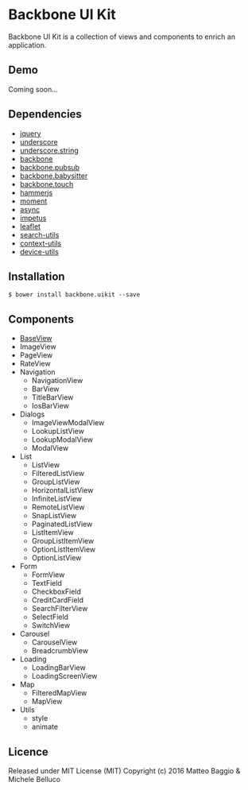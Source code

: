 Backbone UI Kit
===============

Backbone UI Kit is a collection of views and components to enrich an application.


## Demo

Coming soon...

## Dependencies

- [jquery](https://jquery.com/)
- [underscore](http://underscorejs.org/)
- [underscore.string](https://epeli.github.io/underscore.string/)
- [backbone](http://backbonejs.org/)
- [backbone.pubsub](https://github.com/vash15/pubsub)
- [backbone.babysitter](https://github.com/marionettejs/backbone.babysitter)
- [backbone.touch](https://github.com/vash15/backbone.touch)
- [hammerjs](http://hammerjs.github.io/)
- [moment](http://momentjs.com/)
- [async](https://github.com/caolan/async)
- [impetus](http://chrisbateman.github.io/impetus/)
- [leaflet](http://leafletjs.com/)
- [search-utils](https://github.com/vash15/search-utils)
- [context-utils](https://github.com/SonoIo/context-utils)
- [device-utils](https://github.com/SonoIo/device-utils)

## Installation

    $ bower install backbone.uikit --save

## Components

- [BaseView](./documentation/BaseView.md)
- ImageView
- PageView
- RateView
- Navigation
   - NavigationView
   - BarView
   - TitleBarView
   - IosBarView
- Dialogs
   - ImageViewModalView
   - LookupListView
   - LookupModalView
   - ModalView
- List
   - ListView
   - FilteredListView
   - GroupListView
   - HorizontalListView
   - InfiniteListView
   - RemoteListView
   - SnapListView
   - PaginatedListView
   - ListItemView
   - GroupListItemView
   - OptionListItemView
   - OptionListView
- Form
   - FormView
   - TextField
   - CheckboxField
   - CreditCardField
   - SearchFilterView
   - SelectField
   - SwitchView
- Carousel
   - CarouselView
   - BreadcrumbView
- Loading
   - LoadingBarView
   - LoadingScreenView
- Map
   - FilteredMapView
   - MapView
- Utils
   - style
   - animate

## Licence

Released under MIT License (MIT) Copyright (c) 2016 Matteo Baggio & Michele Belluco
